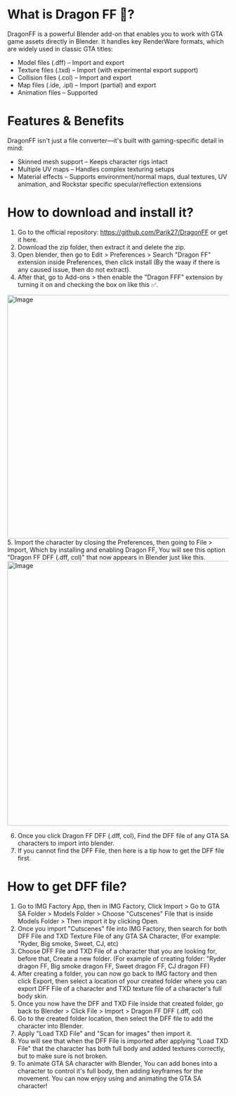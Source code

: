 # What is Dragon FF 🐉?
DragonFF is a powerful Blender add-on that enables you to work with GTA game assets directly in Blender. It handles key RenderWare formats, which are widely used in classic GTA titles:
* Model files (.dff) – Import and export
* Texture files (.txd) – Import (with experimental export support)
* Collision files (.col) – Import and export
* Map files (.ide, .ipl) – Import (partial) and export
* Animation files – Supported
# Features & Benefits
DragonFF isn't just a file converter—it's built with gaming-specific detail in mind:
* Skinned mesh support – Keeps character rigs intact
* Multiple UV maps – Handles complex texturing setups
* Material effects – Supports environment/normal maps, dual textures, UV animation, and Rockstar specific specular/reflection extensions
# How to download and install it?
1. Go to the official repository: https://github.com/Parik27/DragonFF or get it here.
2. Download the zip folder, then extract it and delete the zip.
3. Open blender, then go to Edit > Preferences > Search "Dragon FF" extension inside Preferences, then click install (By the waay if there is any caused issue, then do not extract).
4. After that, go to Add-ons > then enable the "Dragon FFF" extension by turning it on and checking the box on like this ✅.
<img width="668" height="553" alt="Image" src="https://github.com/user-attachments/assets/2ab93966-5dc3-4fb5-818c-ebcca221114e" />
5. Import the character by closing the Preferences, then going to File > Import, Which by installing and enabling Dragon FF, You will see this option "Dragon FF DFF (.dff, col)" that now appears in Blender just like this. 
<img width="606" height="601" alt="Image" src="https://github.com/user-attachments/assets/d9f99c07-978b-4042-925f-708af245cf6d" />

6. Once you click Dragon FF DFF (.dff, col), Find the DFF file of any GTA SA characters to import into blender.
7. If you cannot find the DFF File, then here is a tip how to get the DFF file first.
# How to get DFF file?
1. Go to IMG Factory App, then in IMG Factory, Click Import > Go to GTA SA Folder > Models Folder > Choose "Cutscenes" File that is inside Models Folder > Then import it by clicking Open.
2. Once you import "Cutscenes" file into IMG Factory, then search for both DFF File and TXD Texture File of any GTA SA Character, (For example: "Ryder, Big smoke, Sweet, CJ, etc)
3. Choose DFF File and TXD File of a character that you are looking for, before that, Create a new folder. (For example of creating folder: "Ryder dragon FF, Big smoke dragon FF, Sweet dragon FF, CJ dragon FF)
4. After creating a folder, you can now go back to IMG factory and then click Export, then select a location of your created folder where you can export DFF File of a character and TXD texture file of a character's full body skin.
5. Once you now have the DFF and TXD File inside that created folder, go back to Blender > Click File > Import > Dragon FF DFF (.dff, col)
6. Go to the created folder location, then select the DFF file to add the character into Blender.
7. Apply "Load TXD File" and "Scan for images" then import it.
8. You will see that when the DFF File is imported after applying "Load TXD File" that the character has both full body and added textures correctly, but to make sure is not broken.
9. To animate GTA SA character with Blender, You can add bones into a character to control it's full body, then adding keyframes for the movement.
You can now enjoy using and animating the GTA SA character!
